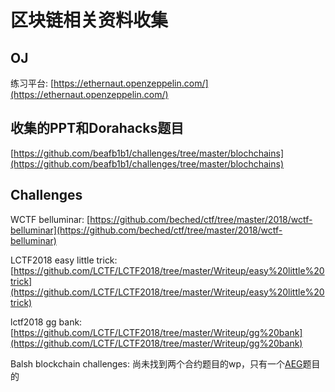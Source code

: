 # 区块链相关资料收集

## OJ
练习平台: [https://ethernaut.openzeppelin.com/](https://ethernaut.openzeppelin.com/)

## 收集的PPT和Dorahacks题目
[https://github.com/beafb1b1/challenges/tree/master/blochchains](https://github.com/beafb1b1/challenges/tree/master/blochchains)

## Challenges
WCTF belluminar: [https://github.com/beched/ctf/tree/master/2018/wctf-belluminar](https://github.com/beched/ctf/tree/master/2018/wctf-belluminar)

LCTF2018 easy little trick: [https://github.com/LCTF/LCTF2018/tree/master/Writeup/easy%20little%20trick](https://github.com/LCTF/LCTF2018/tree/master/Writeup/easy%20little%20trick)

lctf2018 gg bank: [https://github.com/LCTF/LCTF2018/tree/master/Writeup/gg%20bank](https://github.com/LCTF/LCTF2018/tree/master/Writeup/gg%20bank)

Balsh blockchain challenges: 尚未找到两个合约题目的wp，只有一个[AEG](https://ctftime.org/writeup/16733)题目的